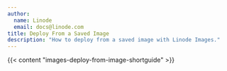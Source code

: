 ```yaml
---
author:
  name: Linode
  email: docs@linode.com
title: Deploy From a Saved Image
description: "How to deploy from a saved image with Linode Images."
---
```


{{< content "images-deploy-from-image-shortguide" >}}